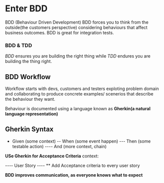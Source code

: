# Enter BDD
BDD (Behaviour Driven Development)
BDD forces you to think from the outside(the customers perspective) considering behaviours that affect business outcomes. BDD is great for integration tests.

### BDD & TDD
*BDD* ensures you are building the right thing while *TDD* endures you are building the thing right.

## BDD Workflow
Workflow starts with devs, customers and testers exploting problem domain and collaborating to produce concrete examples/ scenerios that describe the behaviour they want.

Behaviour is documented using a language known as **Gherkin(a natural language representation)**

## Gherkin Syntax
- Given (some context)
-- When (some event happen)
--- Then (some testable action)
---- And (more context, chain)

**USe Gherkin for Acceptance Criteria**
context: 

---- User Story ----
** Add Acceptance criteria to every user story

**BDD improves communication, as everyone knows what to expect**